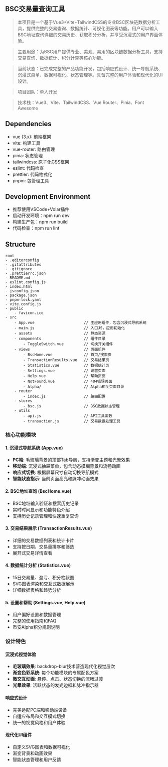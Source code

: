 ## BSC交易量查询工具

> 本项目是一个基于Vue3+Vite+TailwindCSS的专业BSC区块链数据分析工具，提供完整的交易查询、数据统计、可视化图表等功能。用户可以输入BSC地址查询详细的交易历史、获取积分分析，并享受沉浸式的用户界面体验。

> 主要用途：为BSC用户提供专业、美观、易用的区块链数据分析工具，支持交易查询、数据统计、积分计算等核心功能。

> 当前状态：已完成完整的产品功能开发，包括响应式设计、统一导航系统、沉浸式菜单、数据可视化、状态管理等。具备完整的用户体验和现代化的UI设计。

> 项目团队：单人开发

> 技术栈：Vue3、Vite、TailwindCSS、Vue Router、Pinia、Font Awesome

## Dependencies

* vue (3.x): 前端框架
* vite: 构建工具
* vue-router: 路由管理
* pinia: 状态管理
* tailwindcss: 原子化CSS框架
* eslint: 代码检查
* prettier: 代码格式化
* pnpm: 包管理工具

## Development Environment

- 推荐使用VSCode+Volar插件
- 启动开发环境：npm run dev
- 构建生产包：npm run build
- 代码检查：npm run lint

## Structure

```
root
- .editorconfig
- .gitattributes
- .gitignore
- .prettierrc.json
- README.md
- eslint.config.js
- index.html
- jsconfig.json
- package.json
- pnpm-lock.yaml
- vite.config.js
- public
    - favicon.ico
- src
    - App.vue                      // 主应用组件，包含沉浸式导航系统
    - main.js                      // 入口JS，应用初始化
    - assets                       // 静态资源
    - components                   // 组件目录
        - ToggleSwitch.vue         // 切换开关组件
    - views                        // 页面组件
        - BscHome.vue              // 首页/搜索页
        - TransactionResults.vue   // 交易结果页
        - Statistics.vue           // 数据统计页
        - Settings.vue             // 设置页面
        - Help.vue                 // 帮助页面
        - NotFound.vue             // 404错误页面
        - Alpha/                   // Alpha相关页面目录
    - router
        - index.js                 // 路由配置
    - stores
        - bsc.js                   // BSC数据状态管理
    - utils
        - api.js                   // API工具函数
        - transaction.js           // 交易数据处理工具
```

### 核心功能模块

#### 1. 沉浸式导航系统 (App.vue)
- **PC端**: 毛玻璃背景的顶部Tab导航，支持渐变主题和光晕效果
- **移动端**: 沉浸式抽屉菜单，包含动态模糊背景和流畅动画
- **响应式切换**: 根据屏幕尺寸自动切换导航模式
- **智能状态指示**: 当前页面高亮和脉冲动画效果

#### 2. BSC地址查询 (BscHome.vue)
- BSC地址输入验证和搜索历史记录
- 实时时间显示和功能特色介绍
- 支持历史记录管理和快速重复查询

#### 3. 交易结果展示 (TransactionResults.vue)
- 详细的交易数据列表和统计卡片
- 支持按日期、交易量排序和筛选
- 展开式交易详情查看

#### 4. 数据统计分析 (Statistics.vue)
- 15日交易量、盈亏、积分柱状图
- SVG图表渲染和交互式数据展示
- 详细数据表格和趋势分析

#### 5. 设置和帮助 (Settings.vue, Help.vue)
- 用户偏好设置和数据管理
- 完整的使用指南和FAQ
- 币安Alpha积分规则说明

### 设计特色

#### 沉浸式视觉体验
- **毛玻璃效果**: backdrop-blur技术营造现代化视觉层次
- **渐变色彩系统**: 每个功能模块的专属配色方案
- **微交互动画**: 悬停、点击、状态切换的流畅过渡
- **光晕效果**: 活跃状态的发光边框和脉冲指示器

#### 响应式设计
- 完美适配PC端和移动端设备
- 自适应布局和交互模式切换
- 统一的视觉风格和用户体验

#### 现代化UI组件
- 自定义SVG图表和数据可视化
- 渐变背景和动画效果
- 智能状态管理和用户反馈